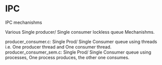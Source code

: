 IPC
===

IPC mechanishms

Various Single producer/ Single consumer lockless queue Mechanishms.

producer_consumer.c:      Single Prod/ Single Consumer queue using threads i.e. One producer thread and One consumer thread.
producer_consumer_sem.c:  Single Prod/ Single Consumer queue using processes, One process produces, the other one consumes.

